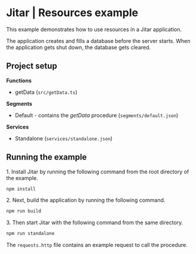 
# Jitar | Resources example

This example demonstrates how to use resources in a Jitar application.

The application creates and fills a database before the server starts.
When the application gets shut down, the database gets cleared.

## Project setup

**Functions**

* getData (`src/getData.ts`)

**Segments**

* Default - contains the *getData* procedure (`segments/default.json`)

**Services**

* Standalone (`services/standalone.json`)

## Running the example

1\. Install Jitar by running the following command from the root directory of the example.

```bash
npm install
```

2\. Next, build the application by running the following command.

```bash
npm run build
```

3\. Then start Jitar with the following command from the same directory.

```bash
npm run standalone
```

The ``requests.http`` file contains an example request to call the procedure.
